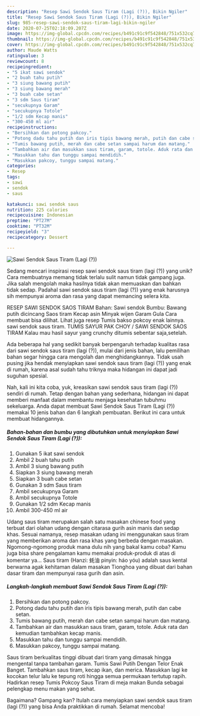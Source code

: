 ```yaml
---
description: "Resep Sawi Sendok Saus Tiram (Lagi (?)), Bikin Ngiler"
title: "Resep Sawi Sendok Saus Tiram (Lagi (?)), Bikin Ngiler"
slug: 985-resep-sawi-sendok-saus-tiram-lagi-bikin-ngiler
date: 2020-07-25T02:18:09.207Z
image: https://img-global.cpcdn.com/recipes/b491c91c9f542848/751x532cq70/sawi-sendok-saus-tiram-lagi-foto-resep-utama.jpg
thumbnail: https://img-global.cpcdn.com/recipes/b491c91c9f542848/751x532cq70/sawi-sendok-saus-tiram-lagi-foto-resep-utama.jpg
cover: https://img-global.cpcdn.com/recipes/b491c91c9f542848/751x532cq70/sawi-sendok-saus-tiram-lagi-foto-resep-utama.jpg
author: Maude Watts
ratingvalue: 3
reviewcount: 8
recipeingredient:
- "5 ikat sawi sendok"
- "2 buah tahu putih"
- "3 siung bawang putih"
- "3 siung bawang merah"
- "3 buah cabe setan"
- "3 sdm Saus tiram"
- "secukupnya Garam"
- "secukupnya Totole"
- "1/2 sdm Kecap manis"
- "300-450 ml air"
recipeinstructions:
- "Bersihkan dan potong pakcoy."
- "Potong dadu tahu putih dan iris tipis bawang merah, putih dan cabe setan."
- "Tumis bawang putih, merah dan cabe setan sampai harum dan matang."
- "Tambahkan air dan masukkan saus tiram, garam, totole. Aduk rata dan kemudian tambahkan kecap manis."
- "Masukkan tahu dan tunggu sampai mendidih."
- "Masukkan pakcoy, tunggu sampai matang."
categories:
- Resep
tags:
- sawi
- sendok
- saus

katakunci: sawi sendok saus 
nutrition: 225 calories
recipecuisine: Indonesian
preptime: "PT27M"
cooktime: "PT32M"
recipeyield: "3"
recipecategory: Dessert

---
```



![Sawi Sendok Saus Tiram (Lagi (?))](https://img-global.cpcdn.com/recipes/b491c91c9f542848/751x532cq70/sawi-sendok-saus-tiram-lagi-foto-resep-utama.jpg)

Sedang mencari inspirasi resep sawi sendok saus tiram (lagi (?)) yang unik? Cara membuatnya memang tidak terlalu sulit namun tidak gampang juga. Jika salah mengolah maka hasilnya tidak akan memuaskan dan bahkan tidak sedap. Padahal sawi sendok saus tiram (lagi (?)) yang enak harusnya sih mempunyai aroma dan rasa yang dapat memancing selera kita.

RESEP SAWI SENDOK SAOS TIRAM Bahan: Sawi sendok Bumbu: Bawang putih dicincang Saos tiram Kecap asin Minyak wijen Garam Gula Cara membuat bisa dilihat. Lihat juga resep Tumis bakso pokcoy enak lainnya. sawi sendok saus tiram. TUMIS SAYUR PAK CHOY / SAWI SENDOK SAOS TIRAM Kalau mau hasil sayur yang crunchy ditumis sebentar saja,setelah.

Ada beberapa hal yang sedikit banyak berpengaruh terhadap kualitas rasa dari sawi sendok saus tiram (lagi (?)), mulai dari jenis bahan, lalu pemilihan bahan segar hingga cara mengolah dan menghidangkannya. Tidak usah pusing jika hendak menyiapkan sawi sendok saus tiram (lagi (?)) yang enak di rumah, karena asal sudah tahu triknya maka hidangan ini dapat jadi suguhan spesial.


Nah, kali ini kita coba, yuk, kreasikan sawi sendok saus tiram (lagi (?)) sendiri di rumah. Tetap dengan bahan yang sederhana, hidangan ini dapat memberi manfaat dalam membantu menjaga kesehatan tubuhmu sekeluarga. Anda dapat membuat Sawi Sendok Saus Tiram (Lagi (?)) memakai 10 jenis bahan dan 6 langkah pembuatan. Berikut ini cara untuk membuat hidangannya.

<!--inarticleads1-->

##### Bahan-bahan dan bumbu yang dibutuhkan untuk menyiapkan Sawi Sendok Saus Tiram (Lagi (?)):

1. Gunakan 5 ikat sawi sendok
1. Ambil 2 buah tahu putih
1. Ambil 3 siung bawang putih
1. Siapkan 3 siung bawang merah
1. Siapkan 3 buah cabe setan
1. Gunakan 3 sdm Saus tiram
1. Ambil secukupnya Garam
1. Ambil secukupnya Totole
1. Gunakan 1/2 sdm Kecap manis
1. Ambil 300-450 ml air


Udang saus tiram merupakan salah satu masakan chinese food yang terbuat dari olahan udang dengan citarasa gurih asin manis dan sedap khas. Sesuai namanya, resep masakan udang ini menggunakan saus tiram yang memberikan aroma dan rasa khas yang berbeda dengan masakan. Ngomong-ngomong produk mana dulu nih yang bakal kamu coba? Kamu juga bisa share pengalaman kamu memakai produk-produk di atas di komentar ya… Saus tiram (Hanzi: 蚝油 pinyin: háo yóu) adalah saus kental berwarna agak kehitaman dalam masakan Tionghoa yang dibuat dari bahan dasar tiram dan mempunyai rasa gurih dan asin. 

<!--inarticleads2-->

##### Langkah-langkah membuat Sawi Sendok Saus Tiram (Lagi (?)):

1. Bersihkan dan potong pakcoy.
1. Potong dadu tahu putih dan iris tipis bawang merah, putih dan cabe setan.
1. Tumis bawang putih, merah dan cabe setan sampai harum dan matang.
1. Tambahkan air dan masukkan saus tiram, garam, totole. Aduk rata dan kemudian tambahkan kecap manis.
1. Masukkan tahu dan tunggu sampai mendidih.
1. Masukkan pakcoy, tunggu sampai matang.


Saus tiram berkualitas tinggi dibuat dari tiram yang dimasak hingga mengental tanpa tambahan garam. Tumis Sawi Putih Dengan Telor Enak Banget. Tambahkan saus tiram, kecap ikan, dan merica. Masukkan lagi ke kocokan telur lalu ke tepung roti hingga semua permukaan tertutup rapih. Hadirkan resep Tumis Pokcoy Saus Tiram di meja makan Bunda sebagai pelengkap menu makan yang sehat. 

Bagaimana? Gampang kan? Itulah cara menyiapkan sawi sendok saus tiram (lagi (?)) yang bisa Anda praktikkan di rumah. Selamat mencoba!

